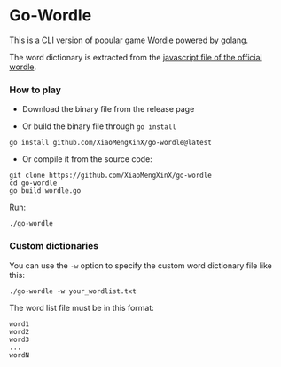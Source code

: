 # Go-Wordle

This is a CLI version of popular game [Wordle](https://www.powerlanguage.co.uk/wordle/) powered by golang.

The word dictionary is extracted from the [javascript file of the official wordle](https://www.powerlanguage.co.uk/wordle/main.e65ce0a5.js).

### How to play

- Download the binary file from the release page

- Or build the binary file through `go install`

```shell  
go install github.com/XiaoMengXinX/go-wordle@latest
```

- Or compile it from the source code:

```shell
git clone https://github.com/XiaoMengXinX/go-wordle
cd go-wordle
go build wordle.go
```

Run:

```shell
./go-wordle
```

### Custom dictionaries

You can use the `-w` option to specify the custom word dictionary file like this:

```shell
./go-wordle -w your_wordlist.txt
```

The word list file must be in this format:

```
word1
word2
word3
...
wordN
```
